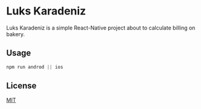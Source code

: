 # Luks Karadeniz

Luks Karadeniz is a simple React-Native project about to calculate billing on bakery.

## Usage

```c#
npm run androd || ios
```

## License
[MIT](https://choosealicense.com/licenses/mit/)
